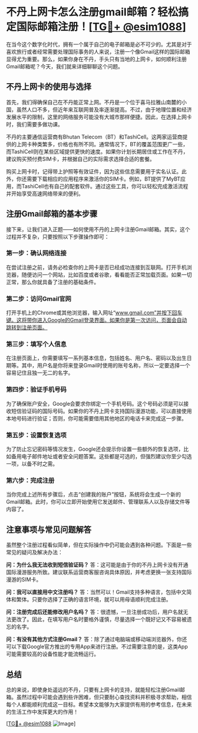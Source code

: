 # 不丹上网卡怎么注册gmail邮箱？轻松搞定国际邮箱注册！[[TG💪+ @esim1088](https://t.me/s/esim1088)]

在当今这个数字化时代，拥有一个属于自己的电子邮箱是必不可少的。尤其是对于喜欢旅行或者经常需要处理国际事务的人来说，注册一个像Gmail这样的国际邮箱显得尤为重要。那么，如果你身在不丹，手头只有当地的上网卡，如何顺利注册Gmail邮箱呢？今天，我们就来详细聊聊这个问题。

## 不丹上网卡的使用与选择

首先，我们得确保自己在不丹能正常上网。不丹是一个位于喜马拉雅山南麓的小国，虽然人口不多，但近年来互联网普及率逐渐提高。不过，由于地理位置和经济发展水平的限制，这里的网络服务可能没有大城市那样便捷。因此，在选择上网卡时，我们需要多做功课。

不丹的主要通信运营商有Bhutan Telecom（BT）和TashiCell。这两家运营商提供的上网卡种类繁多，价格也有所不同。通常情况下，BT的覆盖范围更广一些，而TashiCell则在某些区域提供更快的速度。如果你计划长期居住或工作在不丹，建议购买预付费SIM卡，并根据自己的实际需求选择合适的套餐。

购买上网卡时，记得带上护照等有效证件，因为这些信息需要用于实名认证。此外，你还需要下载相应的应用程序来激活你的SIM卡。例如，BT提供了MyBT应用，而TashiCell也有自己的配套软件。通过这些工具，你可以轻松完成激活流程并开始享受高速网络带来的便利。

## 注册Gmail邮箱的基本步骤

接下来，让我们进入正题——如何使用不丹的上网卡注册Gmail邮箱。其实，这个过程并不复杂，只要按照以下步骤操作即可：

### 第一步：确认网络连接
在尝试注册之前，请务必检查你的上网卡是否已经成功连接到互联网。打开手机浏览器，随便访问一个网站，比如百度或者谷歌，看看能否正常加载页面。如果一切正常，那么你就具备了注册的基础条件。

### 第二步：访问Gmail官网
打开手机上的Chrome或其他浏览器，输入网址“www.gmail.com”并按下回车键。这将带你进入Google的Gmail登录界面。如果你是第一次访问，页面会自动跳转到注册页面。

### 第三步：填写个人信息
在注册页面上，你需要填写一系列基本信息，包括姓名、用户名、密码以及出生日期等。其中，用户名是你将来登录Gmail时使用的账号名称，所以一定要选择一个容易记住且独一无二的名字。

### 第四步：验证手机号码
为了确保账户安全，Google会要求你绑定一个手机号码。这个号码必须是可以接收短信验证码的国际号码。如果你的不丹上网卡支持国际漫游功能，可以直接使用本地号码进行验证；否则，你可能需要借用其他地区的电话卡来完成这一步骤。

### 第五步：设置恢复选项
为了防止忘记密码等情况发生，Google还会提示你设置一些额外的恢复选项，比如备用电子邮件地址或者安全问题答案。这些都是可选的，但强烈建议你至少勾选一项，以备不时之需。

### 第六步：完成注册
当你完成上述所有步骤后，点击“创建我的账户”按钮，系统将会生成一个新的Gmail邮箱。此时，你可以立即开始使用它发送邮件、管理联系人以及存储文件等内容了。

## 注意事项与常见问题解答

虽然整个注册过程看似简单，但在实际操作中仍可能会遇到各种问题。下面是一些常见的疑问及解决办法：

**问：为什么我无法收到短信验证码？**
答：这可能是由于你的不丹上网卡没有开通国际漫游服务所致。建议联系运营商客服咨询具体原因，并考虑更换一张支持国际漫游的SIM卡。

**问：我可以直接用中文注册吗？**
答：当然可以！Gmail支持多种语言，包括中文简体和繁体。只要你选择了正确的语言环境，就可以用母语顺利完成注册。

**问：注册完成后还能修改用户名吗？**
答：很遗憾，一旦注册成功后，用户名就无法更改了。因此，在填写用户名时要格外谨慎，尽量选择一个既好记又不容易被遗忘的名字。

**问：有没有其他方式注册Gmail？**
答：除了通过电脑端或移动端浏览器外，你还可以下载Google官方推出的专用App来进行注册。不过需要注意的是，这类App可能需要较高的设备性能才能流畅运行。

## 总结

总的来说，即使身处遥远的不丹，只要有上网卡的支持，就能轻松注册Gmail邮箱。虽然过程中可能会遇到些许困难，但只要耐心查找资料并积极寻求帮助，相信每个人都能顺利完成这一目标。希望本文能够为大家提供有用的参考信息，在未来的生活工作中发挥更大的作用！

[[TG💪+ @esim1088](https://t.me/s/esim1088) ![Image](https://i.postimg.cc/4NQfJmqS/Snipaste-2025-05-13-00-14-12.png)]